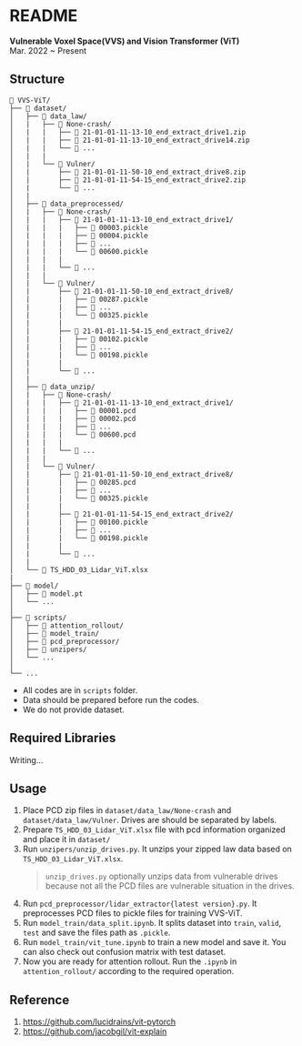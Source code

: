 # README

**Vulnerable Voxel Space(VVS) and Vision Transformer (ViT)**    
Mar. 2022 ~ Present

## Structure
```
📂 VVS-ViT/
├── 📂 dataset/
│   ├── 📂 data_law/
│   |	├── 📂 None-crash/
│   |	|	├── 📄 21-01-01-11-13-10_end_extract_drive1.zip
│   |	|	├── 📄 21-01-01-11-13-10_end_extract_drive14.zip
│   |	|	└── 📄 ...
│   |	|	
│   |	└── 📂 Vulner/
│   |		├── 📄 21-01-01-11-50-10_end_extract_drive8.zip
│   |		├── 📄 21-01-01-11-54-15_end_extract_drive2.zip
│   |		└── 📄 ...
│   |
│   ├── 📂 data_preprocessed/
│   |	├── 📂 None-crash/
│   |	|	├── 📂 21-01-01-11-13-10_end_extract_drive1/
│   |	|	|	├── 📄 00003.pickle
│   |	|	|	├── 📄 00004.pickle
│   |	|	|	├── 📄 ...
│   |	|	|	└── 📄 00600.pickle
│   |	|	|
│   |	|	└── 📂 ...
│   |	|
│   |	└── 📂 Vulner/
│   |		├── 📂 21-01-01-11-50-10_end_extract_drive8/
│   |		|	├── 📄 00287.pickle
│   |		|	├── 📄 ...
│   |		|	└── 📄 00325.pickle
│   |		|
│   |		├── 📂 21-01-01-11-54-15_end_extract_drive2/
│   |		|	├── 📄 00102.pickle
│   |		|	├── 📄 ...
│   |		|	└── 📄 00198.pickle
│   |		|
│   |		└── 📂 ...
│   |
│   ├── 📂 data_unzip/
│   |	├── 📂 None-crash/
│   |	|	├── 📂 21-01-01-11-13-10_end_extract_drive1/
│   |	|	|	├── 📄 00001.pcd
│   |	|	|	├── 📄 00002.pcd
│   |	|	|	├── 📄 ...
│   |	|	|	└── 📄 00600.pcd
│   |	|	|
│   |	|	└── 📂 ...
│   |	|
│   |	└── 📂 Vulner/
│   |		├── 📂 21-01-01-11-50-10_end_extract_drive8/
│   |		|	├── 📄 00285.pcd
│   |		|	├── 📄 ...
│   |		|	└── 📄 00325.pickle
│   |		|
│   |		├── 📂 21-01-01-11-54-15_end_extract_drive2/
│   |		|	├── 📄 00100.pickle
│   |		|	├── 📄 ...
│   |		|	└── 📄 00198.pickle
│   |		|
│   |		└── 📂 ...
│   |
│   └── 📄 TS_HDD_03_Lidar_ViT.xlsx
|
├── 📂 model/
│   ├── 🤖 model.pt
│   └── ...
│
├── 📂 scripts/
│   ├── 📂 attention_rollout/
│   ├── 📂 model_train/
│   ├── 📂 pcd_preprocessor/
│   ├── 📂 unzipers/
│   └── ...
│
└── ...
```
* All codes are in `scripts` folder.
* Data should be prepared before run the codes.
* We do not provide dataset.

## Required Libraries

Writing...

## Usage

1. Place PCD zip files in `dataset/data_law/None-crash` and `dataset/data_law/Vulner`. Drives are should be separated by labels.
2. Prepare `TS_HDD_03_Lidar_ViT.xlsx` file with pcd information organized and place it in `dataset/`
3. Run `unzipers/unzip_drives.py`. It unzips your zipped law data based on `TS_HDD_03_Lidar_ViT.xlsx`. 
	> `unzip_drives.py` optionally unzips data from vulnerable drives because not all the PCD files are vulnerable situation in the drives.
4. Run `pcd_preprocessor/lidar_extractor{latest version}.py`. It preprocesses PCD files to pickle files for training VVS-ViT.
5. Run `model_train/data_split.ipynb`. It splits dataset into `train`, `valid`, `test` and save the files path as `.pickle`.
6. Run `model_train/vit_tune.ipynb` to train a new model and save it. You can also check out confusion matrix with test dataset.
7. Now you are ready for attention rollout. Run the `.ipynb` in `attention_rollout/` according to the required operation.

## Reference
1. https://github.com/lucidrains/vit-pytorch
2. https://github.com/jacobgil/vit-explain